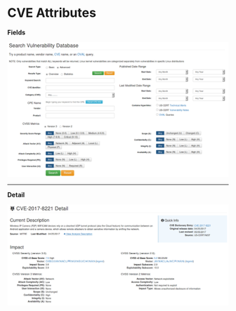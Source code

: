 # CVE Attributes

**Fields**

![CVE_FIELDS](/img/CveFields.png)

----------

**Detail**

![CVE_DETAIL](/img/CveDetail.png)


